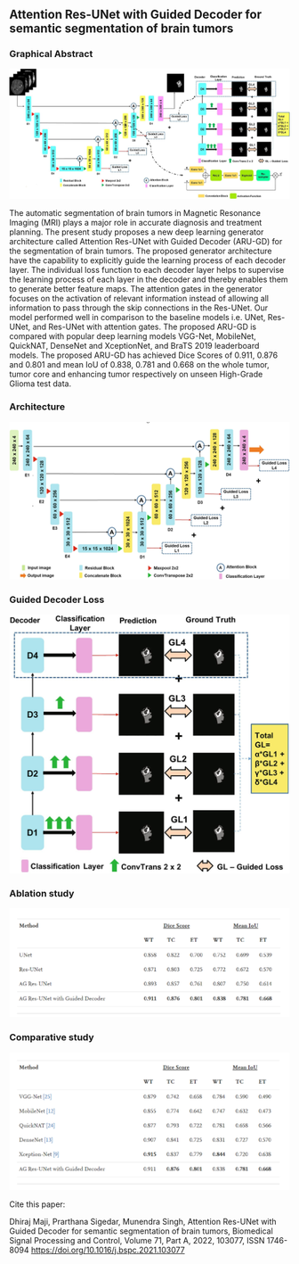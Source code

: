## Attention Res-UNet with Guided Decoder for semantic segmentation of brain tumors

### Graphical Abstract
![Graphical Abstract](./Images/graphical_abstract.jpg)

The automatic segmentation of brain tumors in Magnetic Resonance Imaging (MRI) plays a major role in accurate diagnosis and treatment planning. The present study proposes a new deep learning generator architecture called Attention Res-UNet with Guided Decoder (ARU-GD) for the segmentation of brain tumors. The proposed generator architecture have the capability to explicitly guide the learning process of each decoder layer. The individual loss function to each decoder layer helps to supervise the learning process of each layer in the decoder and thereby enables them to generate better feature maps. The attention gates in the generator focuses on the activation of relevant information instead of allowing all information to pass through the skip connections in the Res-UNet. Our model performed well in comparison to the baseline models i.e. UNet, Res-UNet, and Res-UNet with attention gates. The proposed ARU-GD is compared with popular deep learning models VGG-Net, MobileNet, QuickNAT, DenseNet and XceptionNet, and BraTS 2019 leaderboard models. The proposed ARU-GD has achieved Dice Scores of 0.911, 0.876 and 0.801 and mean IoU of 0.838, 0.781 and 0.668 on the whole tumor, tumor core and enhancing tumor respectively on unseen High-Grade Glioma test data.

### Architecture
![model](./Images/model.jpg)

### Guided Decoder Loss
![Guided loss](./Images/guided_loss.jpg)

### Ablation study
![Ablation study](./Images/ablation_study.png)

### Comparative study
![Comparative study](./Images/comparative_study.png)



Cite this paper: 

Dhiraj Maji, Prarthana Sigedar, Munendra Singh, Attention Res-UNet with Guided Decoder for semantic segmentation of brain tumors, Biomedical Signal Processing and Control, Volume 71, Part A, 2022, 103077, ISSN 1746-8094 https://doi.org/10.1016/j.bspc.2021.103077
